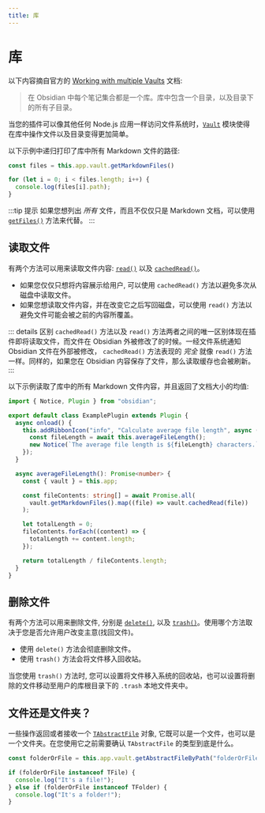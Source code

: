 ```yaml
---
title: 库
---
```

<!--
 * @Author: luhaifeng666 youzui@hotmail.com
 * @Date: 2022-08-23 19:36:06
 * @LastEditors: luhaifeng666
 * @LastEditTime: 2022-08-24 14:23:16
 * @Description: 
-->

# 库

以下内容摘自官方的 [Working with multiple Vaults](https://help.obsidian.md/How+to/Working+with+multiple+vaults) 文档:

> 在 Obsidian 中每个笔记集合都是一个库。库中包含一个目录，以及目录下的所有子目录。

当您的插件可以像其他任何 Node.js 应用一样访问文件系统时，[`Vault`](../api/classes/Vault.md) 模块使得在库中操作文件以及目录变得更加简单。

以下示例中递归打印了库中所有 Markdown 文件的路径:

```ts
const files = this.app.vault.getMarkdownFiles()

for (let i = 0; i < files.length; i++) {
  console.log(files[i].path);
}
```

:::tip 提示
如果您想列出 _所有_ 文件，而且不仅仅只是 Markdown 文档，可以使用 [`getFiles()`](../api/classes/Vault.md#getfiles) 方法来代替。
:::

## 读取文件

有两个方法可以用来读取文件内容: [`read()`](../api/classes/Vault.md#read) 以及 [`cachedRead()`](../api/classes/Vault.md#cachedread)。

- 如果您仅仅只想将内容展示给用户, 可以使用 `cachedRead()` 方法以避免多次从磁盘中读取文件。
- 如果您想读取文件内容，并在改变它之后写回磁盘，可以使用 `read()` 方法以避免文件可能会被之前的内容所覆盖。

::: details 区别
`cachedRead()` 方法以及 `read()` 方法两者之间的唯一区别体现在插件即将读取文件，而文件在 Obsidian 外被修改了的时候。一经文件系统通知 Obsidian 文件在外部被修改， `cachedRead()` 方法表现的 _完全_ 就像 `read()` 方法一样。同样的，如果您在 Obsidian 内容保存了文件，那么读取缓存也会被刷新。
:::

以下示例读取了库中的所有 Markdown 文件内容，并且返回了文档大小的均值:

```ts main.ts
import { Notice, Plugin } from "obsidian";

export default class ExamplePlugin extends Plugin {
  async onload() {
    this.addRibbonIcon("info", "Calculate average file length", async () => {
      const fileLength = await this.averageFileLength();
      new Notice(`The average file length is ${fileLength} characters.`);
    });
  }

  async averageFileLength(): Promise<number> {
    const { vault } = this.app;

    const fileContents: string[] = await Promise.all(
      vault.getMarkdownFiles().map((file) => vault.cachedRead(file))
    );

    let totalLength = 0;
    fileContents.forEach((content) => {
      totalLength += content.length;
    });

    return totalLength / fileContents.length;
  }
}
```

## 删除文件

有两个方法可以用来删除文件, 分别是 [`delete()`](../api/classes/Vault.md#delete), 以及 [`trash()`](../api/classes/Vault.md#trash)。使用哪个方法取决于您是否允许用户改变主意(找回文件)。

- 使用 `delete()` 方法会彻底删除文件。
- 使用 `trash()` 方法会将文件移入回收站。

当您使用 `trash()` 方法时, 您可以设置将文件移入系统的回收站，也可以设置将删除的文件移动至用户的库根目录下的 `.trash` 本地文件夹中。

## 文件还是文件夹？

一些操作返回或者接收一个 [`TAbstractFile`](../api/classes/TAbstractFile.md) 对象, 它既可以是一个文件，也可以是一个文件夹。在您使用它之前需要确认 `TAbstractFile` 的类型到底是什么。

```ts
const folderOrFile = this.app.vault.getAbstractFileByPath("folderOrFile");

if (folderOrFile instanceof TFile) {
  console.log("It's a file!");
} else if (folderOrFile instanceof TFolder) {
  console.log("It's a folder!");
}
```
